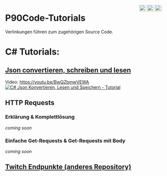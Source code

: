 [<img align="right" alt="P90Ez | Twitter" width="22px" src="https://cdn.jsdelivr.net/npm/simple-icons@v3/icons/twitter.svg" />](https://twitter.com/P90Eazy)
[<img align="right" alt="P90Ez | YouTube" width="22px" src="https://cdn.jsdelivr.net/npm/simple-icons@v3/icons/youtube.svg" />](https://p90ez.com/abop90code)
[<img align="right" alt="P90Ez | PayPal" width="22px" src="https://cdn.jsdelivr.net/npm/simple-icons@v3/icons/paypal.svg" />](https://paypal.me/p90ez)
# P90Code-Tutorials
Verlinkungen führen zum zugehörigen Source Code.
# C# Tutorials:
## [Json convertieren, schreiben und lesen](https://github.com/P90Ez/P90Code-Tutorials/tree/main/c%23%20Json%20convertieren%2C%20speichern%20und%20lesen)
Video: https://youtu.be/BwQZbmwVEWA
[![C# Json Konvertieren, Lesen und Speichern - Tutorial](https://youtu.be/BwQZbmwVEWA/maxresdefault.jpg)](https://youtu.be/BwQZbmwVEWA)

## HTTP Requests
### Erklärung & Komplettlösung
*coming soon*
### Einfache Get-Requests & Get-Requests mit Body
*coming soon*

## [Twitch Endpunkte (anderes Repository)](https://github.com/P90Ez/Twitch-Endpunkte)
